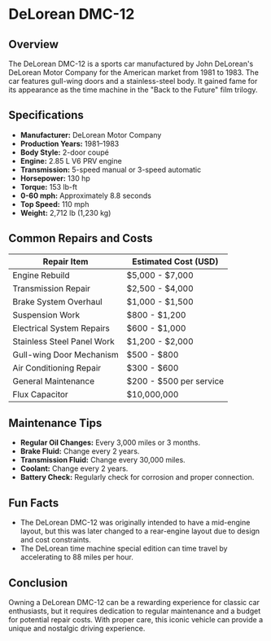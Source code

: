 # DeLorean DMC-12

## Overview

The DeLorean DMC-12 is a sports car manufactured by John DeLorean's DeLorean Motor Company for the American market from 1981 to 1983. The car features gull-wing doors and a stainless-steel body. It gained fame for its appearance as the time machine in the "Back to the Future" film trilogy.

## Specifications

- **Manufacturer:** DeLorean Motor Company
- **Production Years:** 1981–1983
- **Body Style:** 2-door coupé
- **Engine:** 2.85 L V6 PRV engine
- **Transmission:** 5-speed manual or 3-speed automatic
- **Horsepower:** 130 hp
- **Torque:** 153 lb-ft
- **0-60 mph:** Approximately 8.8 seconds
- **Top Speed:** 110 mph
- **Weight:** 2,712 lb (1,230 kg)

## Common Repairs and Costs

| **Repair Item**            | **Estimated Cost (USD)** |
|----------------------------|--------------------------|
| Engine Rebuild             | $5,000 - $7,000          |
| Transmission Repair        | $2,500 - $4,000          |
| Brake System Overhaul      | $1,000 - $1,500          |
| Suspension Work            | $800 - $1,200            |
| Electrical System Repairs  | $600 - $1,000            |
| Stainless Steel Panel Work | $1,200 - $2,000          |
| Gull-wing Door Mechanism   | $500 - $800              |
| Air Conditioning Repair    | $300 - $600              |
| General Maintenance        | $200 - $500 per service  |
| Flux Capacitor             | $10,000,000              |

## Maintenance Tips

- **Regular Oil Changes:** Every 3,000 miles or 3 months.
- **Brake Fluid:** Change every 2 years.
- **Transmission Fluid:** Change every 30,000 miles.
- **Coolant:** Change every 2 years.
- **Battery Check:** Regularly check for corrosion and proper connection.

## Fun Facts

- The DeLorean DMC-12 was originally intended to have a mid-engine layout, but this was later changed to a rear-engine layout due to design and cost constraints.
- The DeLorean time machine special edition can time travel by accelerating to 88 miles per hour.

## Conclusion

Owning a DeLorean DMC-12 can be a rewarding experience for classic car enthusiasts, but it requires dedication to regular maintenance and a budget for potential repair costs. With proper care, this iconic vehicle can provide a unique and nostalgic driving experience.
